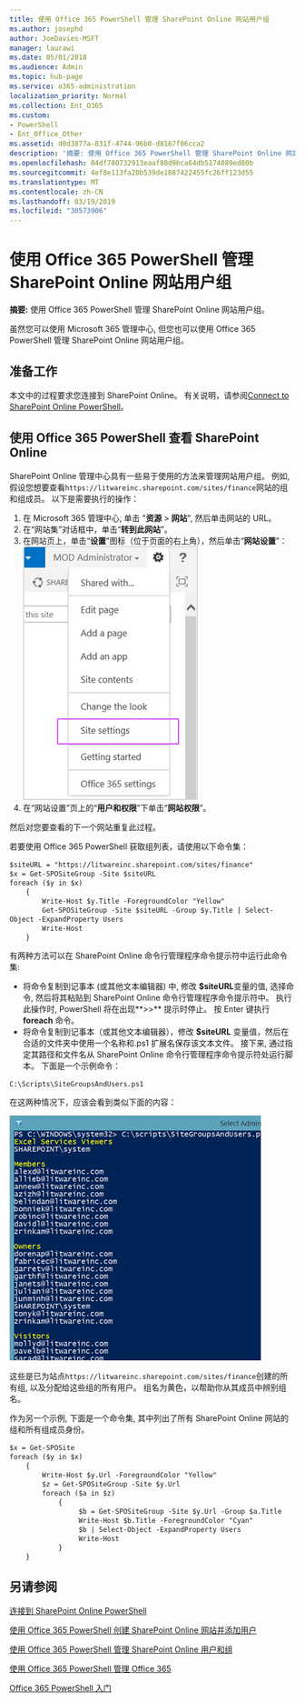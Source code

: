 ```yaml
---
title: 使用 Office 365 PowerShell 管理 SharePoint Online 网站用户组
ms.author: josephd
author: JoeDavies-MSFT
manager: laurawi
ms.date: 05/01/2018
ms.audience: Admin
ms.topic: hub-page
ms.service: o365-administration
localization_priority: Normal
ms.collection: Ent_O365
ms.custom:
- PowerShell
- Ent_Office_Other
ms.assetid: d0d3877a-831f-4744-96b0-d8167f06cca2
description: '摘要: 使用 Office 365 PowerShell 管理 SharePoint Online 网站用户组。'
ms.openlocfilehash: 04df780732913eaaf80d9bca64db5174089ed80b
ms.sourcegitcommit: 4ef8e113fa20b539de1087422455fc26ff123d55
ms.translationtype: MT
ms.contentlocale: zh-CN
ms.lasthandoff: 03/19/2019
ms.locfileid: "30573906"
---
```

# <a name="manage-sharepoint-online-site-groups-with-office-365-powershell"></a>使用 Office 365 PowerShell 管理 SharePoint Online 网站用户组

 **摘要:** 使用 Office 365 PowerShell 管理 SharePoint Online 网站用户组。
  
虽然您可以使用 Microsoft 365 管理中心, 但您也可以使用 Office 365 PowerShell 管理 SharePoint Online 网站用户组。

## <a name="before-you-begin"></a>准备工作

本文中的过程要求您连接到 SharePoint Online。 有关说明，请参阅[Connect to SharePoint Online PowerShell](https://docs.microsoft.com/en-us/powershell/sharepoint/sharepoint-online/connect-sharepoint-online?view=sharepoint-ps)。

## <a name="view-sharepoint-online-with-office-365-powershell"></a>使用 Office 365 PowerShell 查看 SharePoint Online

SharePoint Online 管理中心具有一些易于使用的方法来管理网站用户组。 例如, 假设您想要查看`https://litwareinc.sharepoint.com/sites/finance`网站的组和组成员。 以下是需要执行的操作：

1. 在 Microsoft 365 管理中心, 单击 "**资源** > **网站**", 然后单击网站的 URL。
2. 在“网站集”对话框中，单击“**转到此网站**”。
3. 在网站页上，单击“**设置**”图标（位于页面的右上角），然后单击“**网站设置**”：<br/>
![SharePoint Online 网站设置](media/spo-site-settings.png)<br/>
4. 在“网站设置”页上的“**用户和权限**”下单击“**网站权限**”。

然后对您要查看的下一个网站重复此过程。

若要使用 Office 365 PowerShell 获取组列表，请使用以下命令集：

```
$siteURL = "https://litwareinc.sharepoint.com/sites/finance"
$x = Get-SPOSiteGroup -Site $siteURL
foreach ($y in $x)
    {
        Write-Host $y.Title -ForegroundColor "Yellow"
        Get-SPOSiteGroup -Site $siteURL -Group $y.Title | Select-Object -ExpandProperty Users
        Write-Host
    }
```

有两种方法可以在 SharePoint Online 命令行管理程序命令提示符中运行此命令集:

- 将命令复制到记事本 (或其他文本编辑器) 中, 修改 **$siteURL**变量的值, 选择命令, 然后将其粘贴到 SharePoint Online 命令行管理程序命令提示符中。 执行此操作时, PowerShell 将在出现**>>** 提示时停止。 按 Enter 键执行 **foreach** 命令。<br/>
- 将命令复制到记事本（或其他文本编辑器），修改 **$siteURL** 变量值，然后在合适的文件夹中使用一个名称和.ps1 扩展名保存该文本文件。 接下来, 通过指定其路径和文件名从 SharePoint Online 命令行管理程序命令提示符处运行脚本。 下面是一个示例命令：

```
C:\Scripts\SiteGroupsAndUsers.ps1
```

在这两种情况下，应该会看到类似下面的内容：

![SharePoint Online 网站用户组](media/SPO-site-groups.png)

这些是已为站点`https://litwareinc.sharepoint.com/sites/finance`创建的所有组, 以及分配给这些组的所有用户。 组名为黄色，以帮助你从其成员中辨别组名。

作为另一个示例, 下面是一个命令集, 其中列出了所有 SharePoint Online 网站的组和所有组成员身份。

```
$x = Get-SPOSite
foreach ($y in $x)
    {
        Write-Host $y.Url -ForegroundColor "Yellow"
        $z = Get-SPOSiteGroup -Site $y.Url
        foreach ($a in $z)
            {
                 $b = Get-SPOSiteGroup -Site $y.Url -Group $a.Title 
                 Write-Host $b.Title -ForegroundColor "Cyan"
                 $b | Select-Object -ExpandProperty Users
                 Write-Host
            }
    }
```
    
## <a name="see-also"></a>另请参阅

[连接到 SharePoint Online PowerShell](https://docs.microsoft.com/powershell/sharepoint/sharepoint-online/connect-sharepoint-online?view=sharepoint-ps)

[使用 Office 365 PowerShell 创建 SharePoint Online 网站并添加用户](create-sharepoint-sites-and-add-users-with-powershell.md)

[使用 Office 365 PowerShell 管理 SharePoint Online 用户和组](manage-sharepoint-users-and-groups-with-powershell.md)

[使用 Office 365 PowerShell 管理 Office 365](manage-office-365-with-office-365-powershell.md)
  
[Office 365 PowerShell 入门](getting-started-with-office-365-powershell.md)

